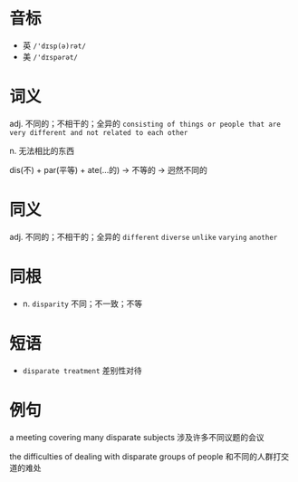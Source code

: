 # 音标

- 英 `/'dɪsp(ə)rət/`
- 美 `/'dɪspərət/`

# 词义

adj. 不同的；不相干的；全异的
`consisting of things or people that are very different and not related to each other`

n. 无法相比的东西




dis(不) + par(平等) + ate(…的) → 不等的 → 迥然不同的

# 同义

adj. 不同的；不相干的；全异的
`different` `diverse` `unlike` `varying` `another`

# 同根

- n. `disparity` 不同；不一致；不等

# 短语

- `disparate treatment` 差别性对待

# 例句

a meeting covering many disparate subjects
涉及许多不同议题的会议

the difficulties of dealing with disparate groups of people
和不同的人群打交道的难处


